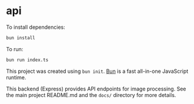 # api

To install dependencies:

```bash
bun install
```

To run:

```bash
bun run index.ts
```

This project was created using `bun init`. [Bun](https://bun.sh) is a fast all-in-one JavaScript runtime.

This backend (Express) provides API endpoints for image processing. See the main project README.md and the `docs/` directory for more details.
